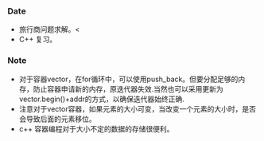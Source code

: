### Date
- 旅行商问题求解。< 
- C++ 复习。

### Note
- 对于容器vector，在for循环中，可以使用push_back。但要分配足够的内存，防止容器申请新的内存，原迭代器失效.当然也可以采用更新为vector.begin()+addr的方式，以确保迭代器始终正确.
- 注意对于vector容器，如果元素的大小可变，当改变一个元素的大小时，是否会导致后面的元素移位。
- c++ 容器编程对于大小不定的数据的存储很便利。
